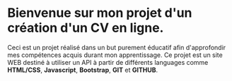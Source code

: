 # Bienvenue sur mon projet d'un création d'un CV en ligne.
Ceci est un projet réalisé dans un but purement éducatif afin d'approfondir mes compétences acquis durant mon apprentissage.
Ce projet est un site WEB destiné à utiliser un API à partir de différents languages comme **HTML/CSS**, **Javascript**, **Bootstrap**, **GIT** et **GITHUB**. 